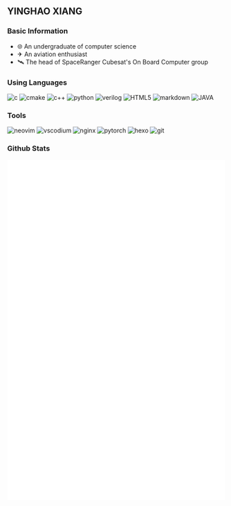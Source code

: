 ## YINGHAO XIANG

### Basic Information
- 🌐 An undergraduate of computer science
- ✈ An aviation enthusiast
- 🛰 The head of SpaceRanger Cubesat's On Board Computer group

### Using Languages
![c](https://img.shields.io/badge/C-34a4f3?logo=c&logoColor=ffffff) ![cmake](https://img.shields.io/badge/Cmake-34a4f3?logo=cmake) ![c++](https://img.shields.io/badge/C++-34a4f3?logo=cplusplus) ![python](https://img.shields.io/badge/Python-34a4f3?logo=python&logoColor=ffffff) ![verilog](https://img.shields.io/badge/Verilog-34a4f3) ![HTML5](https://img.shields.io/badge/HTML5-34a4f3?logo=html5&logoColor=ffffff) ![markdown](https://img.shields.io/badge/Markdown-34a4f3?logo=markdown) ![JAVA](https://img.shields.io/badge/JAVA-34a4f3)

### Tools
![neovim](https://img.shields.io/badge/Neovim-1f256d?logo=neovim&logoColor=ffffff) ![vscodium](https://img.shields.io/badge/Vscodium-1f256d?logo=vscodium&logoColor=ffffff) ![nginx](https://img.shields.io/badge/Nginx-1f256d?logo=nginx&logoColor=ffffff) ![pytorch](https://img.shields.io/badge/PyTorch-1f256d?logo=pytorch&logoColor=ffffff) ![hexo](https://img.shields.io/badge/Hexo-1f256d?logo=hexo&logoColor=ffffff) ![git](https://img.shields.io/badge/Git-1f256d?logo=git&logoColor=ffffff)

### Github Stats
![Metrics](/github-metrics.svg)

<!--
![Top Langs](https://github-readme-stats.vercel.app/api/top-langs/?username=MessiXiang&layout=compact&hide=HTML)

[![YinghaoXiang's GitHub stats](https://github-readme-stats.vercel.app/api?username=MessiXiang)](https://github.com/anuraghazra/github-readme-stats)

#### Leave a star✨ if you like :) -->

<!--
**MessiXiang/MessiXiang** is a ✨ _special_ ✨ repository because its `README.md` (this file) appears on your GitHub profile.

Here are some ideas to get you started:

- 🔭 I’m currently working on ...
- 🌱 I’m currently learning ...
- 👯 I’m looking to collaborate on ...
- 🤔 I’m looking for help with ...
- 💬 Ask me about ...
- 📫 How to reach me: ...
- 😄 Pronouns: ...
- ⚡ Fun fact: ...
-->
